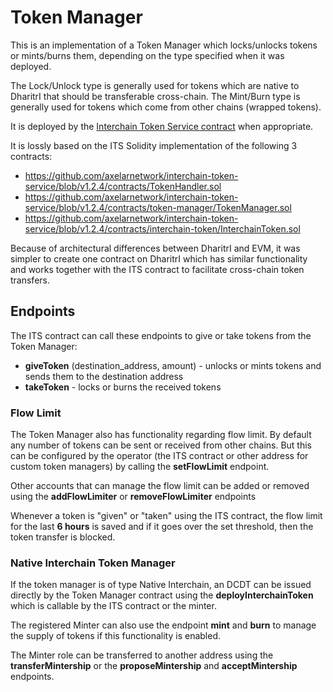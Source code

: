 # Token Manager

This is an implementation of a Token Manager which locks/unlocks tokens or mints/burns them, depending on the type specified when it was deployed.

The Lock/Unlock type is generally used for tokens which are native to DharitrI that should be transferable cross-chain.
The Mint/Burn type is generally used for tokens which come from other chains (wrapped tokens).

It is deployed by the [Interchain Token Service contract](../interchain-token-service) when appropriate.

It is lossly based on the ITS Solidity implementation of the following 3 contracts:
- https://github.com/axelarnetwork/interchain-token-service/blob/v1.2.4/contracts/TokenHandler.sol
- https://github.com/axelarnetwork/interchain-token-service/blob/v1.2.4/contracts/token-manager/TokenManager.sol
- https://github.com/axelarnetwork/interchain-token-service/blob/v1.2.4/contracts/interchain-token/InterchainToken.sol

Because of architectural differences between DharitrI and EVM, it was simpler to create one contract on DharitrI which has similar functionality
and works together with the ITS contract to facilitate cross-chain token transfers.

## Endpoints
The ITS contract can call these endpoints to give or take tokens from the Token Manager:
- **giveToken** (destination_address, amount) - unlocks or mints tokens and sends them to the destination address
- **takeToken** - locks or burns the received tokens


### Flow Limit
The Token Manager also has functionality regarding flow limit. By default any number of tokens can be sent or received from other chains.
But this can be configured by the operator (the ITS contract or other address for custom token managers) by calling the **setFlowLimit** endpoint.

Other accounts that can manage the flow limit can be added or removed using the **addFlowLimiter** or **removeFlowLimiter** endpoints

Whenever a token is "given" or "taken" using the ITS contract, the flow limit for the last **6 hours** is saved and if it goes
over the set threshold, then the token transfer is blocked.

### Native Interchain Token Manager

If the token manager is of type Native Interchain, an DCDT can be issued directly by the Token Manager contract using the **deployInterchainToken** which is callable by the ITS contract or the minter.

The registered Minter can also use the endpoint **mint** and **burn** to manage the supply of tokens if this functionality is enabled.

The Minter role can be transferred to another address using the **transferMintership** or the **proposeMintership** and **acceptMintership** endpoints.
